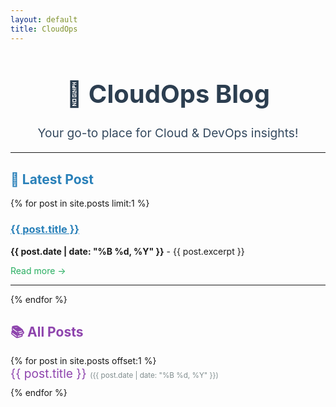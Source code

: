 ```yaml
---
layout: default
title: CloudOps
---
```


<h1 style="text-align: center; font-size: 2.5rem; color: #2c3e50;">🚀 CloudOps Blog</h1>
<p style="text-align: center; font-size: 1.2rem; color: #34495e;">Your go-to place for Cloud & DevOps insights!</p>

<hr>

<h2 style="color: #2980b9;">📝 Latest Post</h2>
{% for post in site.posts limit:1 %}
  <h3><a href="{{ post.url }}" style="color: #2980b9;">{{ post.title }}</a></h3>
  <p><strong>{{ post.date | date: "%B %d, %Y" }}</strong> - {{ post.excerpt }}</p>
  <a href="{{ post.url }}" style="color: #27ae60; text-decoration: none;">Read more →</a>
  <hr>
{% endfor %}

<h2 style="color: #8e44ad;">📚 All Posts</h2>
<ul style="list-style: none; padding: 0;">
{% for post in site.posts offset:1 %}
  <li style="margin-bottom: 10px;">
    <a href="{{ post.url }}" style="font-size: 1.2rem; color: #8e44ad; text-decoration: none;">
      {{ post.title }}
    </a> 
    <small style="color: #7f8c8d;">({{ post.date | date: "%B %d, %Y" }})</small>
  </li>
{% endfor %}
</ul>

